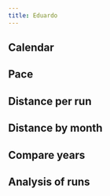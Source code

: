 ```yaml
---
title: Eduardo
---
```


## Calendar
<div id="single-calendar"></div>

## Pace
<div id="single-time-pace"></div>

## Distance per run
<div id="single-time-distance"></div>

## Distance by month
<div id="single-distance-by-month"></div>
<div id="single-distance-by-year-month"></div>

## Compare years
<div id="single-cumulative-year"></div>

## Analysis of runs
<div id="single-crossfilter"></div>

<script src="https://cdn.jsdelivr.net/npm/vega@5.12.1"></script>
<script src="https://cdn.jsdelivr.net/npm/vega-lite@4.13.1"></script>
<script src="https://cdn.jsdelivr.net/npm/vega-embed@6.8.0"></script>
<script src="plots.js"></script>

<script type="text/javascript">
  load_plot("single-calendar", "Eduardo");
  load_plot("single-time-pace", "Eduardo");
  load_plot("single-time-distance", "Eduardo");
  load_plot("single-distance-by-month", "Eduardo");
  load_plot("single-distance-by-year-month", "Eduardo");
  load_plot("single-cumulative-year", "Eduardo");
  load_plot("single-crossfilter", "Eduardo");
</script>
